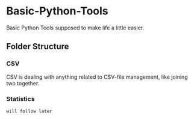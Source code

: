 # Basic-Python-Tools
Basic Python Tools supposed to make life a little easier.

## Folder Structure
### CSV
CSV is dealing with anything related to CSV-file management, like joining two together.

### Statistics
`will follow later`
